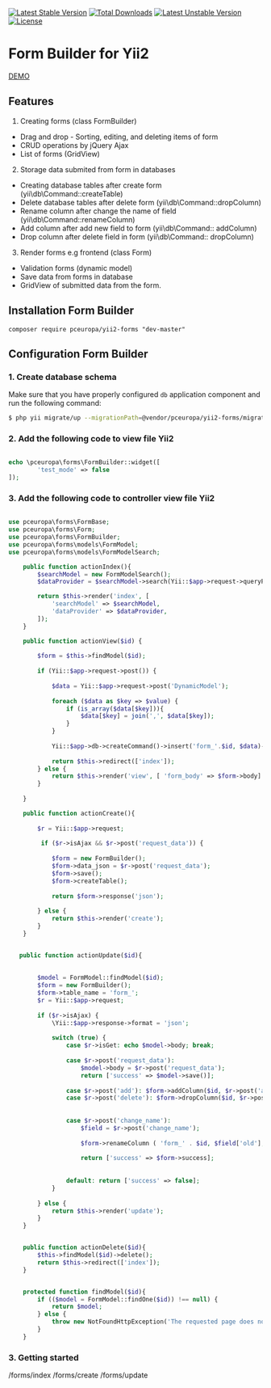 [![Latest Stable Version](https://poser.pugx.org/pceuropa/yii2-forms/v/stable)](https://packagist.org/packages/pceuropa/yii2-forms) [![Total Downloads](https://poser.pugx.org/pceuropa/yii2-forms/downloads)](https://packagist.org/packages/pceuropa/yii2-forms) [![Latest Unstable Version](https://poser.pugx.org/pceuropa/yii2-forms/v/unstable)](https://packagist.org/packages/pceuropa/yii2-forms) [![License](https://poser.pugx.org/pceuropa/yii2-forms/license)](https://packagist.org/packages/pceuropa/yii2-forms)

Form Builder for Yii2
==========================


[DEMO](https://pceuropa.net/yii2-extensions/yii2-forms)

## Features


1. Creating forms (class FormBuilder)
 * Drag and drop - Sorting, editing, and deleting items of form
 * CRUD operations by jQuery Ajax
 * List of forms (GridView)
 
2. Storage data submited from form in databases
 * Creating database tables after create form (yii\db\Command::createTable)
 * Delete database tables after delete form (yii\db\Command::dropColumn)
 * Rename column after change the name of field   (yii\db\Command::renameColumn)
 * Add column after add new field to form  (yii\db\Command:: addColumn)
 * Drop column after delete field in form  (yii\db\Command:: dropColumn)
 
 
3. Render forms e.g frontend (class Form)
 * Validation forms (dynamic model)
 * Save data from forms in database
 * GridView of submitted data from the form.
 
## Installation Form Builder
```
composer require pceuropa/yii2-forms "dev-master"
```

## Configuration Form Builder

### 1. Create database schema

Make sure that you have properly configured `db` application component and run the following command:

```bash
$ php yii migrate/up --migrationPath=@vendor/pceuropa/yii2-forms/migrations

```


### 2. Add the following code to view file Yii2
```php

echo \pceuropa\forms\FormBuilder::widget([
		'test_mode' => false
]);

```

### 3. Add the following code to controller view file Yii2

```php

use pceuropa\forms\FormBase;
use pceuropa\forms\Form;
use pceuropa\forms\FormBuilder;
use pceuropa\forms\models\FormModel;
use pceuropa\forms\models\FormModelSearch;

    public function actionIndex(){
        $searchModel = new FormModelSearch();
        $dataProvider = $searchModel->search(Yii::$app->request->queryParams);

        return $this->render('index', [
            'searchModel' => $searchModel,
            'dataProvider' => $dataProvider,
        ]);
    }

    public function actionView($id) {
    	
    	$form = $this->findModel($id);
            
    	if (Yii::$app->request->post()) {
    	
    		$data = Yii::$app->request->post('DynamicModel');
    		
    		foreach ($data as $key => $value) {
    		    if (is_array($data[$key])){
    		    	$data[$key] = join(',', $data[$key]);
    		    }
    		}
    		
    		Yii::$app->db->createCommand()->insert('form_'.$id, $data)->execute();
			
            return $this->redirect(['index']);
        } else {
            return $this->render('view', [ 'form_body' => $form->body] );
        }
    
	}

    public function actionCreate(){
    
    	$r = Yii::$app->request;
		
		 if ($r->isAjax && $r->post('request_data')) {
		 
		 	$form = new FormBuilder();
		 	$form->data_json = $r->post('request_data'); 
			$form->save();
			$form->createTable();
			
			return $form->response('json');
        	
		} else {
			return $this->render('create');
		}
	}


   public function actionUpdate($id){
   
   
		$model = FormModel::findModel($id);
		$form = new FormBuilder();
		$form->table_name = 'form_';
		$r = Yii::$app->request;
	
		if ($r->isAjax) {
			\Yii::$app->response->format = 'json';
			
			switch (true) { 
				case $r->isGet: echo $model->body; break;
				
				case $r->post('request_data'): 
					$model->body = $r->post('request_data');
					return ['success' => $model->save()]; 
				
				case $r->post('add'): $form->addColumn($id, $r->post('add')); return ['success' => $form->success];
				case $r->post('delete'): $form->dropColumn($id, $r->post('delete'));  return ['success' => $form->success];
				
					
				case $r->post('change_name'):
					$field = $r->post('change_name');
				
					$form->renameColumn ( 'form_' . $id, $field['old'], $field['new'] );
				
					return ['success' => $form->success];	
					
					 	 	
				default: return ['success' => false];
			}
			
		} else {
			return $this->render('update');
		}
	}


    public function actionDelete($id){
        $this->findModel($id)->delete();
        return $this->redirect(['index']);
    }


    protected function findModel($id){
        if (($model = FormModel::findOne($id)) !== null) {
            return $model;
        } else {
            throw new NotFoundHttpException('The requested page does not exist.');
        }
    }

```



### 3. Getting started
/forms/index
/forms/create
/forms/update

